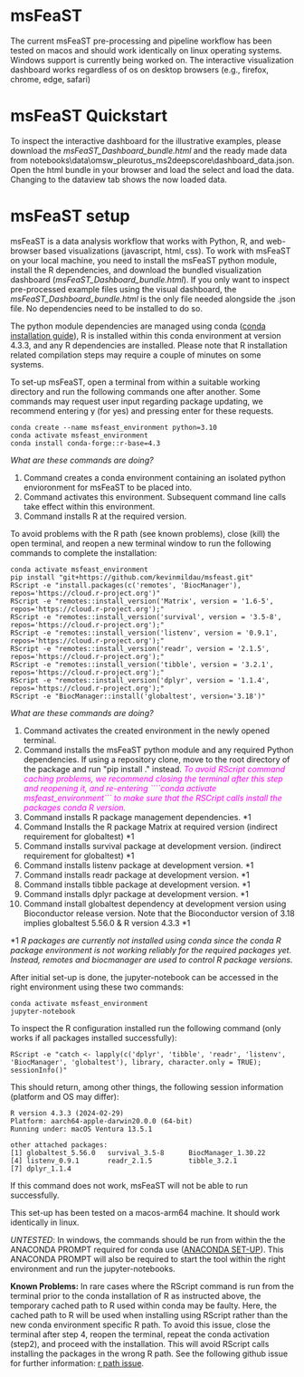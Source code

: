 # msFeaST

The current msFeaST pre-processing and pipeline workflow has been tested on macos and should work identically on linux operating systems. Windows support is currently being worked on. The interactive visualization dashboard works regardless of os on desktop browsers (e.g., firefox, chrome, edge, safari)

# msFeaST Quickstart

To inspect the interactive dashboard for the illustrative examples, please download the *msFeaST_Dashboard_bundle.html* and the ready made data from notebooks\data\omsw_pleurotus_ms2deepscore\dashboard_data.json. Open the html bundle in your browser and load the select and load the data. Changing to the dataview tab shows the now loaded data.

# msFeaST setup

msFeaST is a data analysis workflow that works with Python, R, and web-browser based visualizations (javascript, html, css). To work with msFeaST on your local machine, you need to install the msFeaST python module, install the R dependencies, and download the bundled visualization dashboard (*msFeaST_Dashboard_bundle.html*). If you only want to inspect pre-processed example files using the visual dashboard, the *msFeaST_Dashboard_bundle.html* is the only file needed alongside the .json file. No dependencies need to be installed to do so.

The python module dependencies are managed using conda ([conda installation guide](https://conda.io/projects/conda/en/latest/user-guide/install/index.html)), R is installed within this conda environment at version 4.3.3, and any R dependencies are installed. Please note that R installation related compilation steps may require a couple of minutes on some systems.

To set-up msFeaST, open a terminal from within a suitable working directory and run the following commands one after another. Some commands may request user input regarding package updating, we recommend entering y (for yes) and pressing enter for these requests.

```{bash}
conda create --name msfeast_environment python=3.10
conda activate msfeast_environment
conda install conda-forge::r-base=4.3
```

*What are these commands are doing?*
1. Command creates a conda environment containing an isolated python envioronment for msFeaST to be placed into.
2. Command activates this environment. Subsequent command line calls take effect within this environment.
3. Command installs R at the required version.

To avoid problems with the R path (see known problems), close (kill) the open terminal, and reopen a new terminal window to run the following commands to complete the installation:

```
conda activate msfeast_environment
pip install "git+https://github.com/kevinmildau/msfeast.git"
RScript -e "install.packages(c('remotes', 'BiocManager'), repos='https://cloud.r-project.org')"
RScript -e "remotes::install_version('Matrix', version = '1.6-5', repos='https://cloud.r-project.org');"
RScript -e "remotes::install_version('survival', version = '3.5-8', repos='https://cloud.r-project.org');"
RScript -e "remotes::install_version('listenv', version = '0.9.1', repos='https://cloud.r-project.org');"
RScript -e "remotes::install_version('readr', version = '2.1.5', repos='https://cloud.r-project.org');"
RScript -e "remotes::install_version('tibble', version = '3.2.1', repos='https://cloud.r-project.org');"
RScript -e "remotes::install_version('dplyr', version = '1.1.4', repos='https://cloud.r-project.org');"
RScript -e "BiocManager::install('globaltest', version='3.18')"
```

*What are these commands are doing?*
1. Command activates the created environment in the newly opened terminal.
2. Command installs the msFeaST python module and any required Python dependencies. If using a repository clone, move to the root directory of the package and run "pip install ." instead. *<span style="color:magenta">To avoid RScript command caching problems, we recommend closing the terminal after this step and reopening it, and re-entering ````conda activate msfeast_environment``` to make sure that the RSCript calls install the packages conda R version.</span>* 
3. Command installs R package management dependencies. *1
4. Command Installs the R package Matrix at required version (indirect requirement for globaltest) *1
5. Command installs survival package at development version. (indirect requirement for globaltest) *1
6. Command installs listenv package at development version. *1
7.  Command installs readr package at development version. *1
8.  Command installs tibble package at development version. *1
9.  Command installs dplyr package at development version. *1
10. Command install globaltest dependency at development version using Bioconductor release version. Note that the Bioconductor version of 3.18 implies globaltest 5.56.0 & R version 4.3.3  *1

*1 *R packages are currently not installed using conda since the conda R package environment is not working reliably for the required packages yet. Instead, remotes and biocmanager are used to control R package versions.*

After initial set-up is done, the jupyter-notebook can be accessed in the right environment using these two commands:
```{bash}
conda activate msfeast_environment
jupyter-notebook
```


To inspect the R configuration installed run the following command (only works if all packages installed successfully):

```{bash}
RScript -e "catch <- lapply(c('dplyr', 'tibble', 'readr', 'listenv', 'BiocManager', 'globaltest'), library, character.only = TRUE); sessionInfo()"
```

This should return, among other things, the following session information (platform and OS may differ):

```{text}
R version 4.3.3 (2024-02-29)
Platform: aarch64-apple-darwin20.0.0 (64-bit)
Running under: macOS Ventura 13.5.1

other attached packages:
[1] globaltest_5.56.0   survival_3.5-8      BiocManager_1.30.22
[4] listenv_0.9.1       readr_2.1.5         tibble_3.2.1       
[7] dplyr_1.1.4      
```

If this command does not work, msFeaST will not be able to run successfully.

This set-up has been tested on a macos-arm64 machine. It should work identically in linux. 

*UNTESTED*: In windows, the commands should be run from within the the ANACONDA PROMPT required for conda use ([ANACONDA SET-UP](https://www.anaconda.com/download#downloads)). This ANACONDA PROMPT will also be required to start the tool within the right environment and run the jupyter-notebooks.

**Known Problems:**
In rare cases where the RScript command is run from the terminal prior to the conda installation of R as instructed above, the temporary cached path to R used within conda may be faulty. 
Here, the cached path to R will be used when installing using RScript rather than the new conda environment specific R path. 
To avoid this issue, close the terminal after step 4, reopen the terminal, repeat the conda activation (step2), and proceed with the installation. 
This will avoid RScript calls installing the packages in the wrong R path. 
See the following github issue for further information: [r path issue](https://github.com/conda/conda/issues/1258#issuecomment-91035641).
